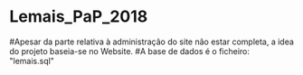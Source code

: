 # Lemais_PaP_2018
#Apesar da parte relativa à administração do site não estar completa, a idea do projeto baseia-se no Website.
#A base de dados é o ficheiro: "lemais.sql"
